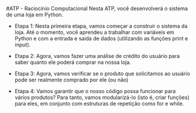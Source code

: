 #ATP - Raciocínio Computacional
Nesta ATP, você desenvolverá o sistema de uma loja em Python.

 - Etapa 1:
Nesta primeira etapa, vamos começar a construir o sistema da loja. Até o momento, você aprendeu a trabalhar com variáveis em Python e com a entrada e saída de dados (utilizando as funções print e input).

- Etapa 2:
Agora, vamos fazer uma análise de crédito do usuário para saber quanto ele poderá comprar na nossa loja.

- Etapa 3:
Agora, vamos verificar se o produto que solicitamos ao usuário pode ser realmente comprado por ele (ou não)

- Etapa 4:
Vamos garantir que o nosso código possa funcionar para vários produtos? Para tanto, vamos modularizá-lo (isto é, criar funções) para eles, em conjunto com estruturas de repetição como for e while.
